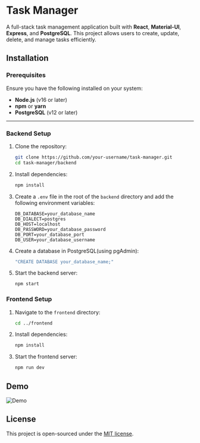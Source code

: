# Task Manager

A full-stack task management application built with **React**, **Material-UI**, **Express**, and **PostgreSQL**. This project allows users to create, update, delete, and manage tasks efficiently.

## Installation

### Prerequisites

Ensure you have the following installed on your system:

- **Node.js** (v16 or later)
- **npm** or **yarn**
- **PostgreSQL** (v12 or later)

---

### Backend Setup

1. Clone the repository:

   ```bash
   git clone https://github.com/your-username/task-manager.git
   cd task-manager/backend
   ```

2. Install dependencies:

   ```bash
   npm install
   ```

3. Create a `.env` file in the root of the `backend` directory and add the following environment variables:

   ```env
   DB_DATABASE=your_database_name
   DB_DIALECT=postgres
   DB_HOST=localhost
   DB_PASSWORD=your_database_password
   DB_PORT=your_database_port
   DB_USER=your_database_username
   ```

4. Create a database in PostgreSQL(using pgAdmin):

   ```bash
   "CREATE DATABASE your_database_name;"
   ```

5. Start the backend server:

   ```bash
   npm start
   ```

### Frontend Setup

1. Navigate to the `frontend` directory:

   ```bash
   cd ../frontend
   ```

2. Install dependencies:

   ```bash
   npm install
   ```

3. Start the frontend server:

   ```bash
   npm run dev
   ```

## Demo

![Demo](./demo.gif)

## License

This project is open-sourced under the [MIT license](./LICENSE).
